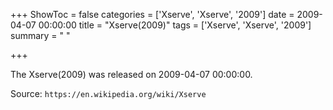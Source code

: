 +++
ShowToc = false
categories = ['Xserve', 'Xserve', '2009']
date = 2009-04-07 00:00:00
title = "Xserve(2009)"
tags = ['Xserve', 'Xserve', '2009']
summary = " "

+++

The Xserve(2009) was released on 2009-04-07 00:00:00.

Source: `https://en.wikipedia.org/wiki/Xserve`


